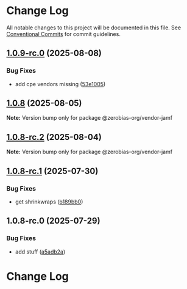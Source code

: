 # Change Log

All notable changes to this project will be documented in this file.
See [Conventional Commits](https://conventionalcommits.org) for commit guidelines.

## [1.0.9-rc.0](https://github.com/zerobias-org/vendor/compare/@zerobias-org/vendor-jamf@1.0.8...@zerobias-org/vendor-jamf@1.0.9-rc.0) (2025-08-08)


### Bug Fixes

* add cpe vendors missing ([53e1005](https://github.com/zerobias-org/vendor/commit/53e100520e848be73b2cba8a0ef4f184844b8abb))





## [1.0.8](https://github.com/zerobias-org/vendor/compare/@zerobias-org/vendor-jamf@1.0.8-rc.2...@zerobias-org/vendor-jamf@1.0.8) (2025-08-05)

**Note:** Version bump only for package @zerobias-org/vendor-jamf





## [1.0.8-rc.2](https://github.com/zerobias-org/vendor/compare/@zerobias-org/vendor-jamf@1.0.8-rc.1...@zerobias-org/vendor-jamf@1.0.8-rc.2) (2025-08-04)

**Note:** Version bump only for package @zerobias-org/vendor-jamf





## [1.0.8-rc.1](https://github.com/zerobias-org/vendor/compare/@zerobias-org/vendor-jamf@1.0.8-rc.0...@zerobias-org/vendor-jamf@1.0.8-rc.1) (2025-07-30)


### Bug Fixes

* get shrinkwraps ([b189bb0](https://github.com/zerobias-org/vendor/commit/b189bb0cf53ad66427530ccc0eab7824527942d3))





## 1.0.8-rc.0 (2025-07-29)


### Bug Fixes

* add stuff ([a5adb2a](https://github.com/zerobias-org/vendor/commit/a5adb2aecd0670c42e9077affecb6a047bf30fc6))





# Change Log
